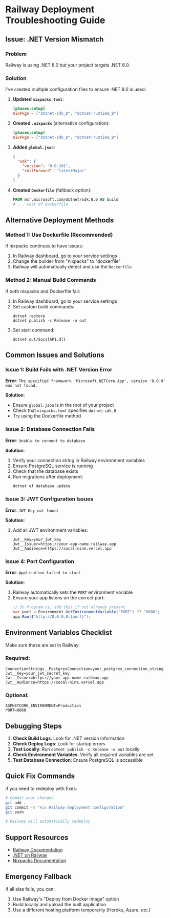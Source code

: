 # Railway Deployment Troubleshooting Guide

## Issue: .NET Version Mismatch

### Problem
Railway is using .NET 6.0 but your project targets .NET 8.0.

### Solution
I've created multiple configuration files to ensure .NET 8.0 is used:

1. **Updated `nixpacks.toml`**:
   ```toml
   [phases.setup]
   nixPkgs = ["dotnet-sdk_8", "dotnet-runtime_8"]
   ```

2. **Created `.nixpacks`** (alternative configuration):
   ```toml
   [phases.setup]
   nixPkgs = ["dotnet-sdk_8", "dotnet-runtime_8"]
   ```

3. **Added `global.json`**:
   ```json
   {
     "sdk": {
       "version": "8.0.101",
       "rollForward": "latestMajor"
     }
   }
   ```

4. **Created `Dockerfile`** (fallback option):
   ```dockerfile
   FROM mcr.microsoft.com/dotnet/sdk:8.0 AS build
   # ... rest of Dockerfile
   ```

## Alternative Deployment Methods

### Method 1: Use Dockerfile (Recommended)
If nixpacks continues to have issues:

1. In Railway dashboard, go to your service settings
2. Change the builder from "nixpacks" to "dockerfile"
3. Railway will automatically detect and use the `Dockerfile`

### Method 2: Manual Build Commands
If both nixpacks and Dockerfile fail:

1. In Railway dashboard, go to your service settings
2. Set custom build commands:
   ```
   dotnet restore
   dotnet publish -c Release -o out
   ```
3. Set start command:
   ```
   dotnet out/SocalAPI.dll
   ```

## Common Issues and Solutions

### Issue 1: Build Fails with .NET Version Error
**Error**: `The specified framework 'Microsoft.NETCore.App', version '8.0.0' was not found.`

**Solution**: 
- Ensure `global.json` is in the root of your project
- Check that `nixpacks.toml` specifies `dotnet-sdk_8`
- Try using the Dockerfile method

### Issue 2: Database Connection Fails
**Error**: `Unable to connect to database`

**Solution**:
1. Verify your connection string in Railway environment variables
2. Ensure PostgreSQL service is running
3. Check that the database exists
4. Run migrations after deployment:
   ```bash
   dotnet ef database update
   ```

### Issue 3: JWT Configuration Issues
**Error**: `JWT Key not found`

**Solution**:
1. Add all JWT environment variables:
   ```
   Jwt__Key=your_jwt_key
   Jwt__Issuer=https://your-app-name.railway.app
   Jwt__Audience=https://socal-nine.vercel.app
   ```

### Issue 4: Port Configuration
**Error**: `Application failed to start`

**Solution**:
1. Railway automatically sets the `PORT` environment variable
2. Ensure your app listens on the correct port:
   ```csharp
   // In Program.cs, add this if not already present
   var port = Environment.GetEnvironmentVariable("PORT") ?? "8080";
   app.Run($"http://0.0.0.0:{port}");
   ```

## Environment Variables Checklist

Make sure these are set in Railway:

### Required:
```
ConnectionStrings__PostgresConnection=your_postgres_connection_string
Jwt__Key=your_jwt_secret_key
Jwt__Issuer=https://your-app-name.railway.app
Jwt__Audience=https://socal-nine.vercel.app
```

### Optional:
```
ASPNETCORE_ENVIRONMENT=Production
PORT=8080
```

## Debugging Steps

1. **Check Build Logs**: Look for .NET version information
2. **Check Deploy Logs**: Look for startup errors
3. **Test Locally**: Run `dotnet publish -c Release -o out` locally
4. **Check Environment Variables**: Verify all required variables are set
5. **Test Database Connection**: Ensure PostgreSQL is accessible

## Quick Fix Commands

If you need to redeploy with fixes:

```bash
# Commit your changes
git add .
git commit -m "Fix Railway deployment configuration"
git push

# Railway will automatically redeploy
```

## Support Resources

- [Railway Documentation](https://docs.railway.app/)
- [.NET on Railway](https://docs.railway.app/deploy/deployments/dockerfile)
- [Nixpacks Documentation](https://docs.railway.app/deploy/deployments/nixpacks)

## Emergency Fallback

If all else fails, you can:

1. Use Railway's "Deploy from Docker Image" option
2. Build locally and upload the built application
3. Use a different hosting platform temporarily (Heroku, Azure, etc.) 